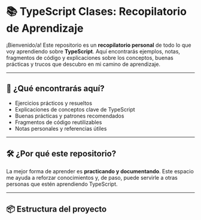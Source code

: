 # 📚 TypeScript Clases: Recopilatorio de Aprendizaje

¡Bienvenido/a! Este repositorio es un **recopilatorio personal** de todo lo que voy aprendiendo sobre **TypeScript**. Aquí encontrarás ejemplos, notas, fragmentos de código y explicaciones sobre los conceptos, buenas prácticas y trucos que descubro en mi camino de aprendizaje.

---

## 🚀 ¿Qué encontrarás aquí?

- Ejercicios prácticos y resueltos
- Explicaciones de conceptos clave de TypeScript
- Buenas prácticas y patrones recomendados
- Fragmentos de código reutilizables
- Notas personales y referencias útiles

---

## 🛠️ ¿Por qué este repositorio?

La mejor forma de aprender es **practicando y documentando**. Este espacio me ayuda a reforzar conocimientos y, de paso, puede servirle a otras personas que estén aprendiendo TypeScript.

---

## 📦 Estructura del proyecto
